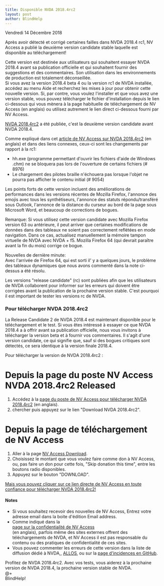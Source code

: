 ```yaml
---
title: Disponible NVDA 2018.4rc2
layout: post
author: BlindHelp
---
```


<footer>Vendredi 14 Décembre 2018</footer>

Après avoir détecté et corrigé certaines failles dans NVDA 2018.4 rc1, NV Access a publié la deuxième version candidate stable laquelle  est disponible au téléchargement!                  

Cette version est destinée aux utilisateurs qui souhaitent essayer NVDA 2018.4 avant sa publication officielle et qui souhaitent fournir des suggestions et des commentaires. Son utilisation dans les environnements de production est totalement déconseillée.         
Si vous avez la version 2018.4 beta 4 ou la version rc1 de NVDA installée, accédez au menu Aide et recherchez les mises à jour pour obtenir cette nouvelle version. Si, par contre, vous voulez l'installer et que vous avez une version stable, vous pouvez télécharger le fichier d'installation depuis le lien ci-dessous qui vous mènera à la page habituelle de téléchargement  de NV Access (en anglais) ou utilisez autrement le lien direct ci-dessous fourni par NV Access.             

[NVDA 2018.4rc2](https://www.nvaccess.org/download?nvdaVersion=2018.4rc2) a été publiée, c'est la deuxième version candidate avant NVDA 2018.4.             

Comme expliqué dans cet  [article de NV Access sur NVDA 2018.4rc2](https://www.nvaccess.org/post/nvda-2018-4rc2-released/) (en anglais) et dans des liens connexes, ceux-ci sont les changements par rapport à la rc1:


- hh.exe (programme permettant d'ouvrir les fichiers d'aide de Windows .chm) ne se bloquera pas lors de l'ouverture de certains fichiers (# 8976)                    
- Le chargement des pilotes braille n'échouera pas lorsque l'objet ne pourra pas afficher le contenu initial (# 9054)               


Les points forts de cette version incluent des améliorations de performances dans les versions récentes de Mozilla Firefox, l'annonce des emojis avec tous les synthétiseurs, l'annonce des statuts répondu/transféré sous Outlook, l'annonce de la distance du curseur au bord de la page sous Microsoft Word, et beaucoup de corrections de bogues.           

Remarque: Si vous utilisez cette version candidate avec Mozilla Firefox version 63 ou antérieure, il peut arriver que certaines modifications de données dans des tableaux ne soient pas correctement reflétées en mode navigation. Dans ce cas, actualisez manuellement la mémoire tampon virtuelle de NVDA avec NVDA + f5. Mozilla Firefox 64 (qui devrait paraître avant la fin du mois) corrige ce bogue.            

Nouvelles de dernière minute:                
Avec l'arrivée de Firefox 64, qui est sorti il' y a quelques jours, le problème des tableaux dynamiques que nous avons commenté dans la note ci-dessus a été résolu.             

Les versions "release candidate" (rc) sont publiées afin que les utilisateurs de NVDA collaborent pour informer sur les erreurs qui doivent être corrigées avant la publication de la prochaine version stable. C'est pourquoi il est important de tester les versions rc de NVDA.    

###  Pour télécharger NVDA 2018.4rc2 ###

La Release Candidate 2 de NVDA 2018.4 est maintenant disponible pour le téléchargement et le test. Si vous êtes intéressé à essayer ce que NVDA 2018.4 a à offrir avant sa publication officielle, nous vous invitons à télécharger la version beta et à fournir vos commentaires. Il s'agit d'une version candidate, ce qui signifie que, sauf si des bogues critiques sont détectés, ce sera identique à la version finale 2018.4.            

Pour télécharger la version de NVDA 2018.4rc2 :    

# Depuis la page du poste NV Access NVDA 2018.4rc2 Released #

1. Accédez à la [page du poste de NV Access pour télécharger NVDA 2018.4rc2](https://www.nvaccess.org/post/nvda-2018-4rc2-released/) (en anglais).                        
  2. chercher puis appuyez sur le lien "Download NVDA 2018.4rc2".               

# Depuis la page  de téléchargement de NV Access #
  
  1. Aller à la         page [NV Access Download](http://www.nvaccess.org/download/).         
2. Choisissez le montant que vous voulez faire comme don à NV Access, ou, pas faire un don pour cette fois, "Skip donation this time", entre les boutons radio disponibles.        
3. Appuyez sur le bouton "DOWNLOAD".        

[Mais vous pouvez cliquer   sur ce lien directe de NV Access en toute confiance pour télécharger NVDA 2018.4rc2!](https://www.nvaccess.org/files/nvda/releases/2018.4rc2/nvda_2018.4rc2.exe)                     

#### Notes ####

* Si vous souhaitez recevoir des nouvelles de NV Access, Entrez votre adresse email dans la boite d'édition Email address.                
* Comme indiqué dans la            
[page sur la confidentialité de NV Access](http://www.nvaccess.org/privacy/)           
(en anglais), parfois même des sites externes offrent des téléchargements de NVDA, et NV Access il est pas responsable du contenu ou des pratiques de confidentialité de ces sites.         
* Vous pouvez commenter les erreurs de cette version dans la liste de diffusion dédié à NVDA,, [ALLOS](mailto:ALLOS@yahoogroupes.fr), ou sur la [page d'incidences en GitHub](https://github.com/nvaccess/nvda/issues).              

Profitez de NVDA 2018.4rc2. Avec vos tests, vous aiderez à la prochaine version de NVDA 2018.4, la prochaine version stable de NVDA.        
@+                     
BlindHelp!                           